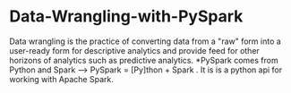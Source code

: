 # Data-Wrangling-with-PySpark
Data wrangling is the practice of converting data from a "raw" form into a user-ready form for descriptive analytics and provide feed for other horizons of analytics such as predictive analytics. *PySpark comes from Python and Spark --> PySpark = [Py]thon + Spark . It is is a python api for working with Apache Spark.
